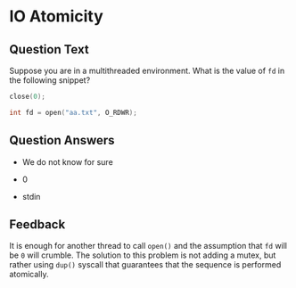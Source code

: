 # IO Atomicity

<!-- markdownlint-disable-file MD004 -->

## Question Text

Suppose you are in a multithreaded environment.
What is the value of `fd` in the following snippet?

```C
close(0);

int fd = open("aa.txt", O_RDWR);
```

## Question Answers

+ We do not know for sure

- 0

- stdin

## Feedback

It is enough for another thread to call `open()` and the assumption that `fd` will be `0` will crumble.
The solution to this problem is not adding a mutex, but rather using `dup()` syscall that guarantees that the sequence is performed atomically.

